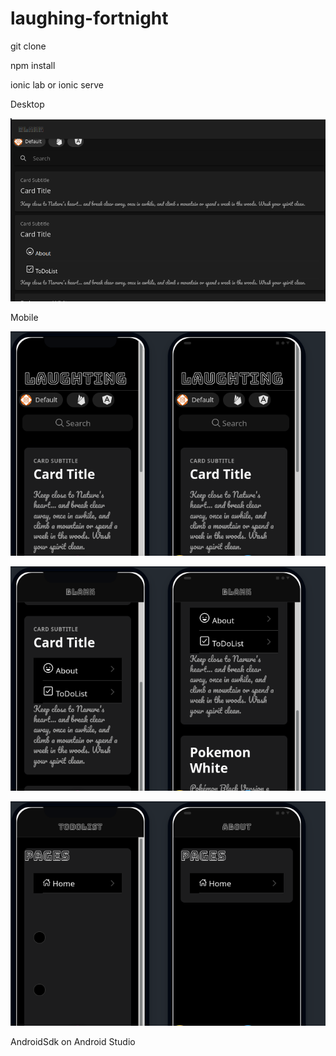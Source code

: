 # laughing-fortnight

git clone

npm install

ionic lab or ionic serve

Desktop 

![](https://github.com/Juninhoww2/laughing-fortnight/blob/main/laughing-fortnight/src/assets/desktop.png)

Mobile 

![](https://github.com/Juninhoww2/laughing-fortnight/blob/main/laughing-fortnight/src/assets/mobile1.png)

![](https://github.com/Juninhoww2/laughing-fortnight/blob/main/laughing-fortnight/src/assets/mobile2.png)

![](https://github.com/Juninhoww2/laughing-fortnight/blob/main/laughing-fortnight/src/assets/mobile3.png)

AndroidSdk on Android Studio
